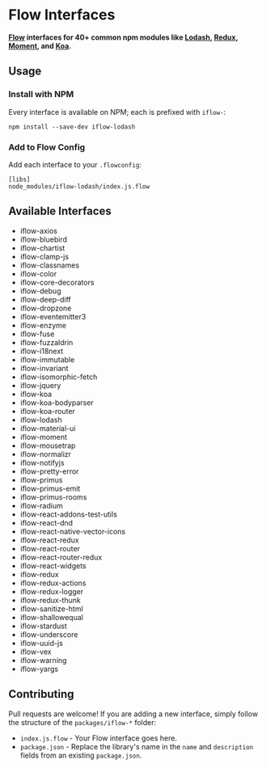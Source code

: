 # Flow Interfaces

**[Flow](http://www.flowtype.org) interfaces for 40+ common npm modules like
[Lodash](https://www.npmjs.com/package/iflow-lodash),
[Redux](https://www.npmjs.com/package/iflow-redux),
[Moment](https://www.npmjs.com/package/iflow-moment),
and [Koa](https://www.npmjs.com/package/iflow-koa).**

## Usage

### Install with NPM

Every interface is available on NPM; each is prefixed with `iflow-`:

`npm install --save-dev iflow-lodash`


### Add to Flow Config

Add each interface to your `.flowconfig`:

```
[libs]
node_modules/iflow-lodash/index.js.flow
```

## Available Interfaces

* iflow-axios
* iflow-bluebird
* iflow-chartist
* iflow-clamp-js
* iflow-classnames
* iflow-color
* iflow-core-decorators
* iflow-debug
* iflow-deep-diff
* iflow-dropzone
* iflow-eventemitter3
* iflow-enzyme
* iflow-fuse
* iflow-fuzzaldrin
* iflow-i18next
* iflow-immutable
* iflow-invariant
* iflow-isomorphic-fetch
* iflow-jquery
* iflow-koa
* iflow-koa-bodyparser
* iflow-koa-router
* iflow-lodash
* iflow-material-ui
* iflow-moment
* iflow-mousetrap
* iflow-normalizr
* iflow-notifyjs
* iflow-pretty-error
* iflow-primus
* iflow-primus-emit
* iflow-primus-rooms
* iflow-radium
* iflow-react-addons-test-utils
* iflow-react-dnd
* iflow-react-native-vector-icons
* iflow-react-redux
* iflow-react-router
* iflow-react-router-redux
* iflow-react-widgets
* iflow-redux
* iflow-redux-actions
* iflow-redux-logger
* iflow-redux-thunk
* iflow-sanitize-html
* iflow-shallowequal
* iflow-stardust
* iflow-underscore
* iflow-uuid-js
* iflow-vex
* iflow-warning
* iflow-yargs

## Contributing

Pull requests are welcome! If you are adding a new interface, simply follow the structure of the `packages/iflow-*` folder:
* `index.js.flow` - Your Flow interface goes here.
* `package.json` - Replace the library's name in the `name` and `description` fields from an existing `package.json`.
